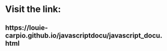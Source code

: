 <h1>Visit the link:</h1>
<h2>https://louie-carpio.github.io/javascriptdocu/javascript_docu.html</h2>

